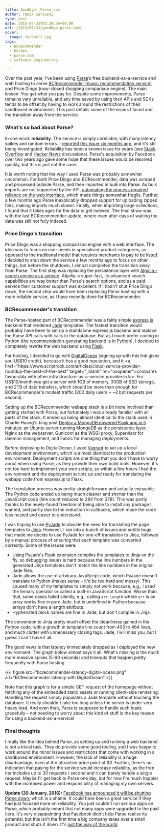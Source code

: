 ```yaml
---
title: Goodbye, Parse.com
author: Yanir Seroussi
type: post
date: 2015-07-31T03:29:50+00:00
url: /2015/07/31/goodbye-parse-com/
cover:
  image: farewell.jpg
tags:
  - BCRecommender
  - DevOps
  - parse.com
  - software engineering

---
```

Over the past year, I've been using <a href="https://parse.com" target="_blank" rel="noopener">Parse</a>&#8216;s free backend-as-a-service and web hosting to serve <a href="http://www.bcrecommender.com" target="_blank" rel="noopener">BCRecommender (music recommendation service)</a> and Price Dingo (now-closed shopping comparison engine). The main lesson: You get what you pay for. Despite some improvements, Parse remains very unreliable, and any time saved by using their APIs and SDKs tends to be offset by having to work around the restrictions of their sandboxed environment. This post details some of the issues I faced and the transition away from the service.

### What's so bad about Parse?

In one word: **reliability**. The service is simply unreliable, with many latency spikes and random errors. I <a href="https://developers.facebook.com/bugs/1550140598598847/" target="_blank" rel="noopener">reported this issue six months ago</a>, and it's still being investigated. Reliability has been a known issue for years (see <a href="http://stackoverflow.com/questions/11283729/how-scalable-is-parse/24253932#24253932" target="_blank" rel="noopener">Stack Overflow</a> and <a href="https://news.ycombinator.com/item?id=8347310" target="_blank" rel="noopener">Hacker News</a> discussions). Parse's acquisition by Facebook over two years ago gave some hope that these issues would be resolved quickly, but this is just not the case.

It is worth noting that the way I used Parse was probably somewhat uncommon. For both Price Dingo and BCRecommender, data was scraped and processed outside Parse, and then imported in bulk into Parse. As bulk imports are not supported by the API, [automating the process required reliance on the web interface][1], which made things somewhat fragile. Further, a few months ago Parse inexplicably dropped support for uploading zipped files, making imports much slower. Finally, when importing large collections, I found that it takes ages for the data to get indexed. The final straw was with the last BCRecommender update, where even after days of waiting the data was still not fully indexed.

### Price Dingo's transition

Price Dingo was a shopping comparison engine with a web interface. The idea was to focus on user needs in specialised product categories, as opposed to the traditional model that requires merchants to pay to be listed. I decided to shut down the service a few months ago to focus on other things, but before the shutdown, I almost completed the transition away from Parse. The first step was replacing the persistence layer with <a href="https://www.algolia.com/" target="_blank" rel="noopener">Algolia &ndash; search engine as a service</a>. Algolia is super-fast, its advanced search capabilities are way better than Parse's search options, and as a paid service their customer support was excellent. If I hadn't shut Price Dingo down, the second step would have been replacing Parse hosting with a more reliable service, as I have recently done for BCRecommender.

### BCRecommender's transition

The Parse-hosted part of BCRecommender was a fairly simple <a href="http://expressjs.com/" target="_blank" rel="noopener">express.js</a> backend that rendered <a href="http://jade-lang.com/" target="_blank" rel="noopener">Jade</a> templates. The fastest transition would probably have been to set up a standalone express.js backend and replace the Parse API calls with calls to the database. But as I much prefer coding in Python ([the recommendation-generating backend is in Python][2]), I decided to completely rewrite the web backend using <a href="http://flask.pocoo.org/" target="_blank" rel="noopener">Flask</a>.

For hosting, I decided to go with <a href="https://www.digitalocean.com/?refcode=cd96cae9d5e1" target="_blank" rel="noopener">DigitalOcean</a> (signing up with this link gives you US$10 credit), because it has a good reputation, and it <a href="https://www.scriptrock.com/articles/cloud-service-provider-roundup-the-best-of-the-best" target="_blank" rel="noopener">compares favourably with other infrastructure-as-a-service providers</a>. For US$10/month you get a server with 1GB of memory, 30GB of SSD storage, and 2TB of data transfers, which should be more than enough for BCRecommender's modest traffic (200 daily users + ~2 bot requests per second). 

Setting up the BCRecommender webapp stack is a bit more involved than getting started with Parse, but fortunately I was already familiar with all parts of the stack. It ended up being almost identical to the stack used in Charlie Huang's blog post <a href="http://www.sasanalysis.com/2015/02/deploy-mongodb-powered-flask-app-in-5.html" target="_blank" rel="noopener">Deploy a MongoDB powered Flask app in 5 minutes</a>: an Ubuntu server running MongoDB as the persistence layer, Nginx as the webserver, Gunicorn as the WSGI proxy, Supervisor for daemon management, and Fabric for managing deployments.

Before deploying to DigitalOcean, I used <a href="https://www.vagrantup.com/" target="_blank" rel="noopener">Vagrant</a> to set up a local development environment, which is almost identical to the production environment. Deployment scripts are one thing that you don't have to worry about when using Parse, as they provide their own build tools. However, it's not too hard to implement your own scripts, so within a few hours I had the environment and the deployment scripts up and ready for translating the webapp code from express.js to Flask.

The translation process was pretty straightforward and actually enjoyable. The Python code ended up being much cleaner and shorter than the JavaScript code (line count reduced to 284 from 378). This was partly thanks to the newly-found freedom of being able to install any package I wanted, and partly due to the reduction in callbacks, which made the code less nested and easier to understand.

I was hoping to use <a href="https://github.com/SyrusAkbary/pyjade" target="_blank" rel="noopener">PyJade</a> to obviate the need for translating the page templates to <a href="http://jinja.pocoo.org/" target="_blank" rel="noopener">Jinja</a>. However, I ran into a bunch of issues and subtle bugs that made me decide to use PyJade for one-off translation to Jinja, followed by a manual process of ensuring that each template was converted correctly. Some of the issues were:

  * Using PyJade's Flask extension compiles the templates to Jinja on the fly, so debugging issues is hard because the line numbers in the generated Jinja templates don't match the line numbers in the original Jade files.
  * Jade allows the use of arbitrary JavaScript code, which PyJade doesn't translate to Python (makes sense &ndash; it'd be too hard and messy). This caused many of my templates to simply not work because, e.g., I used the ternary operator or called a built-in JavaScript function. Worse than that, some cases failed silently, e.g., calling `arr.length` where `arr` is an array works fine in pure Jade, but is undefined in Python because arrays don't have a length attribute.
  * Hyphenated block names are fine in Jade, but don't compile in Jinja.

The conversion to Jinja pretty much offset the cleanliness gained in the Python code, with a growth in template line count from 403 to 464 lines, and much clutter with unnecessary closing tags. Jade, I will miss you, but I guess I can't have it all.

The good news is that latency immediately dropped as I deployed the new environment. The graph below almost says it all. What's missing is the much more massive spikes (5-60 seconds) and timeouts that happen pretty frequently with Parse hosting.

{{< figure src="bcrecommender-latency-digital-ocean.png" alt="BCRecommender latency with DigitalOcean" >}}

Note that this graph is for a simple GET request of the homepage without fetching any of the embedded static assets or running client-side rendering. Handling the request simply populates a Jade template without touching the database. It really shouldn't take too long unless the server is under very heavy load. And even then, Parse is supposed to handle such loads gracefully &ndash; not needing to worry about this kind of stuff is the key reason for using a backend-as-a-service!

### Final thoughts

I really like the idea behind Parse, as setting up and running a web backend is not a trivial task. They do provide some good tooling, and I was happy to work around the minor issues and restrictions that come with working in a sandboxed environment. However, the lack of reliability is a huge disadvantage, even at the attractive price point of $0. Further, there's no indication that paying for the service would increase reliability, as the free tier includes up to 30 requests / second and it can barely handle a single request. Maybe I'll get back to Parse one day, but for now I'm much happier with the increased power and responsibility of managing my own servers.

**Update (30 January, 2016):** <a href="http://blog.parse.com/announcements/moving-on/" target="_blank" rel="noopener">Facebook has announced it will be shutting Parse down</a>, which is a shame. It could have been a great service if they had just focused more on reliability. You just couldn't run serious apps on Parse, which probably meant that not many apps were upgraded to the paid tiers. It's very disappointing that Facebook didn't help Parse realise its potential, but this isn't the first time a big company takes over a small product and shuts it down. It's <a href="http://ourincrediblejourney.tumblr.com/" target="_blank" rel="noopener">just the way of the world</a>.

 [1]: https://yanirseroussi.com/2015/01/15/automating-parse-com-bulk-data-imports/
 [2]: https://yanirseroussi.com/2014/09/07/building-a-recommender-system-on-a-shoestring-budget/
